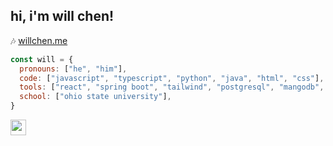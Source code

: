 <h2> hi, i'm will chen! </h2>
  
 :notes: [willchen.me](https://willchen.me)

```javascript
const will = {
  pronouns: ["he", "him"],
  code: ["javascript", "typescript", "python", "java", "html", "css"],
  tools: ["react", "spring boot", "tailwind", "postgresql", "mangodb", "node"],
  school: ["ohio state university"],
}

```


<p><a href="https://www.linkedin.com/in/will-chen-a62953279/"><img src="https://img.shields.io/badge/linkedin-%230077B5.svg?&style=for-the-badge&logo=linkedin&logoColor=white" height=25></a></p>
